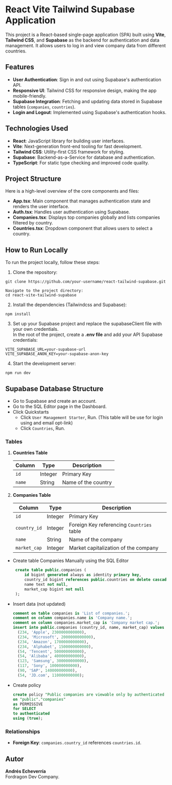 
# React Vite Tailwind Supabase Application

This project is a React-based single-page application (SPA) built using **Vite**, **Tailwind CSS**, and **Supabase** as the backend for authentication and data management. It allows users to log in and view company data from different countries.

## Features

- **User Authentication**: Sign in and out using Supabase's authentication API.
- **Responsive UI**: Tailwind CSS for responsive design, making the app mobile-friendly.
- **Supabase Integration**: Fetching and updating data stored in Supabase tables (`companies`, `countries`).
- **Login and Logout**: Implemented using Supabase's authentication hooks.

## Technologies Used

- **React**: JavaScript library for building user interfaces.
- **Vite**: Next-generation front-end tooling for fast development.
- **Tailwind CSS**: Utility-first CSS framework for styling.
- **Supabase**: Backend-as-a-Service for database and authentication.
- **TypeScript**: For static type checking and improved code quality.

## Project Structure

Here is a high-level overview of the core components and files:

- **App.tsx**: Main component that manages authentication state and renders the user interface.
- **Auth.tsx**: Handles user authentication using Supabase.
- **Companies.tsx**: Displays top companies globally and lists companies filtered by country.
- **Countries.tsx**: Dropdown component that allows users to select a country.

## How to Run Locally
To run the project locally, follow these steps:

1. Clone the repository:
```
git clone https://github.com/your-username/react-tailwind-supabase.git  

Navigate to the project directory:
cd react-vite-tailwind-supabase
```
2. Install the dependencies (Tailwindcss and Supabase):
```
npm install
```
3. Set up your Supabase project and replace the supabaseClient file with your own credentials.  
In the root of the project, create a **.env file** and add your API Supabase credentials:
```
VITE_SUPABASE_URL=your-supabase-url
VITE_SUPABASE_ANON_KEY=your-supabase-anon-key
```
4. Start the development server:
```
npm run dev
```

## Supabase Database Structure
- Go to Supabase and create an account.  
- Go to the SQL Editor page in the Dashboard.
- Click Quickstarts
  - Click `User Management Starter`, Run. (This table will be use for login using and email opt-link)
  - Click `Countries`, Run.

### Tables

1. **Countries Table**

   | Column   | Type    | Description               |
   | -------- | ------- | ------------------------- |
   | `id`     | Integer | Primary Key               |
   | `name`   | String  | Name of the country       |
   

2. **Companies Table**

   | Column       | Type    | Description                                       |
   | ------------ | ------- | ------------------------------------------------- |
   | `id`         | Integer | Primary Key                                       |
   | `country_id` | Integer | Foreign Key referencing `Countries` table         |
   | `name`       | String  | Name of the company                               |
   | `market_cap` | Integer | Market capitalization of the company              |

- Create table Companies Manually using the SQL Editor

   ```sql
    create table public.companies (
        id bigint generated always as identity primary key,
        country_id bigint references public.countries on delete cascade not null,
        name text not null,
        market_cap bigint not null
    );

- Insert data (not updated)

  ```sql
  comment on table companies is 'List of companies.';
  comment on column companies.name is 'Company name.';
  comment on column companies.market_cap is 'Company market cap.';
  insert into public.companies (country_id, name, market_cap) values
    (234, 'Apple', 2300000000000),
    (234, 'Microsoft', 2000000000000),
    (234, 'Amazon', 1700000000000),
    (234, 'Alphabet', 1500000000000),
    (54, 'Tencent', 500000000000),
    (54, 'Alibaba', 400000000000),
    (123, 'Samsung', 300000000000),
    (117, 'Sony', 100000000000),
    (90, 'SAP', 140000000000),
    (54, 'JD.com', 110000000000);

- Create policy

  ```sql
  create policy "Public companies are viewable only by authenticated users"
  on "public"."companies"
  as PERMISSIVE
  for SELECT
  to authenticated
  using (true);

### Relationships

- **Foreign Key**: `companies.country_id` references `countries.id`.

## Autor

**Andrés Echeverría**  
Fordragon Dev Company.